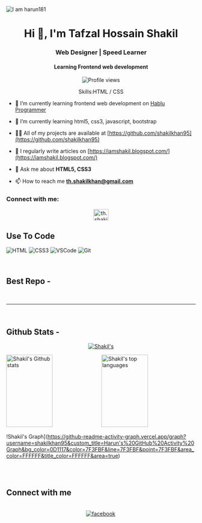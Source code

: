 ![I am harun181](https://github.com/harun181/harun181/blob/main/code.png)

<h1 align="center">Hi 👋, I'm Tafzal Hossain Shakil</h1>
<h3 align="center">Web Designer | Speed Learner</h3>
<h4 align="center">Learning Frontend web development</h4>

<div align="center">

![Profile views](https://komarev.com/ghpvc/?username=shakilkhan95&color=red)

Skills:HTML / CSS

</div>

- 🔭 I’m currently learning frontend web development on [Hablu Programmer](https://www.hablu-programmer.com/)

- 🌱 I’m currently learning html5, css3, javascript, bootstrap

- 👨‍💻 All of my projects are available at [https://github.com/shakilkhan95](https://github.com/shakilkhan95)

- 📝 I regularly write articles on [https://iamshakil.blogspot.com/](https://iamshakil.blogspot.com/)

- 💬 Ask me about **HTML5, CSS3**

- 📫 How to reach me **th.shakilkhan@gmail.com**


<h3 align="left">Connect with me:</h3>

<p align="center">
<a href="https://fb.com/th.shakil" target="blank"><img align="center" src="https://raw.githubusercontent.com/rahuldkjain/github-profile-readme-generator/master/src/images/icons/Social/facebook.svg" alt="th.shakil" height="30" width="40" /></a>
</p>

## Use To Code

![HTML](https://img.shields.io/badge/HTML5-E34F26?style=for-the-badge&logo=html5&logoColor=white)
![CSS3](https://img.shields.io/badge/CSS3-1572B6?style=for-the-badge&logo=css3&logoColor=white)
![VSCode](https://img.shields.io/badge/Visual_Studio-0078d7?style=for-the-badge&logo=visual%20studio&logoColor=white)
![Git](https://img.shields.io/badge/Git-F05032?style=for-the-badge&logo=git&logoColor=white)

<br/>

## Best Repo -

<!--[![Java Projects](https://github-readme-stats.vercel.app/api/pin/?username=harun181&repo=Java-Project&border_color=7F3FBF&bg_color=0D1117&title_color=C9D1D9&text_color=8B949E&icon_color=7F3FBF)](https://github.com/harun181/Java-Project)
[![100+ C Problems](https://github-readme-stats.vercel.app/api/pin/?username=harun181&repo=100_plus_C_Problems&border_color=7F3FBF&bg_color=0D1117&title_color=C9D1D9&text_color=8B949E&icon_color=7F3FBF)](https://github.com/harun181/100_plus_C_Problems)
[![Front End Projects](https://github-readme-stats.vercel.app/api/pin/?username=harun181&repo=front_end_projects&border_color=7F3FBF&bg_color=0D1117&title_color=C9D1D9&text_color=8B949E&icon_color=7F3FBF)](https://github.com/harun181/front_end_projects)
[![Weblitical](https://github-readme-stats.vercel.app/api/pin/?username=harun181&repo=weblitical&border_color=7F3FBF&bg_color=0D1117&title_color=C9D1D9&text_color=8B949E&icon_color=7F3FBF)](https://github.com/harun181/weblitical)-->

<!--<p align="left">
  <a href="https://github.com/harun181?tab=repositories" target="_blank"><img alt="All Repositories" title="All Repositories" src="https://img.shields.io/badge/-All%20Repos-2962FF?style=for-the-badge&logo=koding&logoColor=white"/></a>
</p>-->

<br/>
<hr/>
<br/>

## Github Stats -

<p align="center">
  <a href="https://github.com/shakilkhan95">
    <img src="https://github-profile-summary-cards.vercel.app/api/cards/profile-details?username=shakilkhan95&theme=radical" alt=Shakil's Github contribution"/>
  </a>
</p>

<a> 
    <a href="https://github.com/shakilkhan95"><img alt="Shakil's Github stats" src="https://denvercoder1-github-readme-stats.vercel.app/api?username=shakilkhan95&show_icons=true&count_private=true&theme=react&border_color=7F3FBF&bg_color=0D1117&title_color=F85D7F&icon_color=F8D866" height="192px" width="49.5%"/></a>
  <a href="https://github.com/shakilkhan95"><img alt="Shakil's top languages" src="https://denvercoder1-github-readme-stats.vercel.app/api/top-langs/?username=shakilkhan95&langs_count=8&layout=compact&theme=react&border_color=7F3FBF&bg_color=0D1117&title_color=F85D7F&icon_color=F8D866" height="192px" width="49.5%"/></a>
  <br/>
</a>

!Shakil's Graph](https://github-readme-activity-graph.vercel.app/graph?username=shakilkhan95&custom_title=Harun's%20GitHub%20Activity%20Graph&bg_color=0D1117&color=7F3FBF&line=7F3FBF&point=7F3FBF&area_color=FFFFFF&title_color=FFFFFF&area=true)

<br/>

<br/>

## Connect with me

<div align="center">
<br/>

<a href="https://www.facebook.com/th.shakil" target="_blank">
<img src=https://img.shields.io/badge/facebook-%232E87FB.svg?&style=for-the-badge&logo=facebook&logoColor=white alt=facebook style="margin-bottom: 5px; margin-right: 2px;" />
</a>  
</div>
